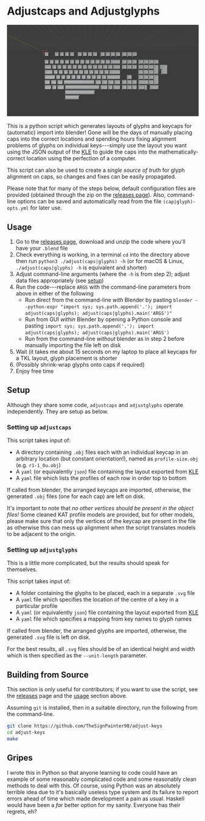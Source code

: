 # Adjustcaps and Adjustglyphs

![An example adjustcaps layout in blender](https://raw.githubusercontent.com/TheSignPainter98/adjust-keys/master/img/placed-caps.png)

This is a python script which generates layouts of glyphs and keycaps for (automatic) import into blender!
Gone will be the days of manually placing caps into the correct locations and spending hours fixing alignment problems of glyphs on individual keys---simply use the layout you want using the JSON output of the [KLE][kle] to guide the caps into the mathematically-correct location using the perfection of a computer.

This script can also be used to create a _single source of truth_ for glyph alignment on caps, so changes and fixes can be easily propagated.

Please note that for many of the steps below, default configuration files are provided (obtained through the zip on the [releases page][releases]).
Also, command-line options can be saved and automatically read from the file `(cap|glyph)-opts.yml` for later use.

## Usage

1. Go to the [releases page][releases], download and unzip the code where you'll have your `.blend` file
2. Check everything is working, in a terminal `cd` into the directory above then run `python3 ./adjust(caps|glyphs) -h` (or for macOS &amp; Linux, `./adjust(caps|glyphs) -h` is equivalent and shorter)
3. Adjust command-line arguments (where the `-h` is from step 2); adjust data files appropriately (see [setup](#setup))
4. Run the code---replace `ARGS` with the command-line parameters from above in either of the following
	- Run direct from the command-line _with_ Blender by pasting `blender --python-expr "import sys; sys.path.append('.'); import adjust(caps|glyphs); adjust(caps|glyphs).main('ARGS')"`
	- Run from GUI _within_ Blender by opening a Python console and pasting `import sys; sys.path.append('.'); import adjust(caps|glyphs); adjust(caps|glyphs).main('ARGS')`
	- Run from the command-line _without_ blender as in step 2 before manually importing the file left on disk
5. Wait (it takes me about 15 seconds on my laptop to place all keycaps for a TKL layout, glyph placement is shorter
6. (Possibly shrink-wrap glyphs onto caps if required)
7. Enjoy free time

## Setup

Although they share some code, `adjustcaps` and `adjustglyphs` operate independently.
They are setup as below.

### Setting up `adjustcaps`

This script takes input of:

- A directory containing `.obj` files each with an individual keycap in an arbitrary location (but constant orientation!), named as `profile-size.obj` (e.g. `r1-1_0u.obj`)
- A `yaml` (or equivalently `json`) file containing the layout exported from [KLE][kle]
- A `yaml` file which lists the profiles of each row in order top to bottom

If called from blender, the arranged keycaps are imported, otherwise, the generated `.obj` files (one for each cap) are left on disk.

It's important to note that _no other vertices should be present in the object files!_
Some cleaned KAT profile models are provided, but for other models, please make sure that only the vertices of the keycap are present in the file as otherwise this can mess up alignment when the script translates models to be adjacent to the origin.

### Setting up `adjustglyphs`

This is a little more complicated, but the results should speak for themselves.

This script takes input of:

- A folder containing the glyphs to be placed, each in a separate `.svg` file
- A `yaml` file which specifies the location of the centre of a key in a particular profile
- A `yaml` (or equivalently `json`) file containing the layout exported from [KLE][kle]
- A `yaml` file which specifies a mapping from key names to glyph names

If called from blender, the arranged glyphs are imported, otherwise, the generated `.svg` file is left on disk.

For the best results, all `.svg` files should be of an identical height and width which is then specified as the `--unit-length` parameter.

## Building from Source

This section is only useful for contributors; if you want to use the script, see the [releases][releases] page and the [usage](#usage) section above.

Assuming `git` is installed, then in a suitable directory, run the following from the command-line.

```bash
git clone https://github.com/TheSignPainter98/adjust-keys
cd adjust-keys
make
```

## Gripes

I wrote this in Python so that anyone learning to code could have an example of some reasonably complicated code and some reasonably clean methods to deal with this.
Of course, using Python was an absolutely terrible idea due to it's basically useless type system and its failure to report errors ahead of time which made development a pain as usual.
Haskell would have been a _far_ better option for my sanity.
Everyone has their regrets, eh?

[kle]: https://www.keyboard-layout-editor.com "keyboard layout editor"
[releases]: https://www.github.com/TheSignPainter98/adjust-keys/releases
